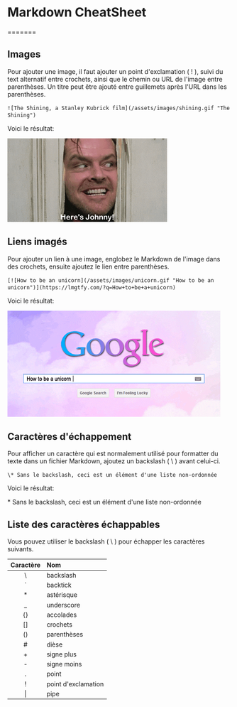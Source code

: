 # Markdown CheatSheet

=======

## Images

Pour ajouter une image, il faut ajouter un point d'exclamation ( ! ), suivi du text alternatif entre crochets, ainsi que le chemin ou URL de l'image entre parenthèses. Un titre peut être ajouté entre guillemets après l'URL dans les parenthèses.

```
![The Shining, a Stanley Kubrick film](/assets/images/shining.gif "The Shining")
```

Voici le résultat:

![The Shining, a Stanley Kubrick film](/assets/images/shining.gif "The Shining")

## Liens imagés

Pour ajouter un lien à une image, englobez le Markdown de l'image dans des crochets, ensuite ajoutez le lien entre parenthèses.

```
[![How to be an unicorn](/assets/images/unicorn.gif "How to be an unicorn")](https://lmgtfy.com/?q=How+to+be+a+unicorn)
```

Voici le résultat:

[![How to be an unicorn](/assets/images/unicorn.gif "How to be an unicorn")](https://lmgtfy.com/?q=How+to+be+a+unicorn)

## Caractères d'échappement

Pour afficher un caractère qui est normalement utilisé pour formatter du texte dans un fichier Markdown, ajoutez un backslash ( \\ ) avant celui-ci.

```
\* Sans le backslash, ceci est un élément d'une liste non-ordonnée
```

Voici le résultat:

\* Sans le backslash, ceci est un élément d'une liste non-ordonnée

## Liste des caractères échappables

Vous pouvez utiliser le backslash ( \\ ) pour échapper les caractères suivants.

| Caractère | Nom                 |
| :-------: | :------------------ |
|    \\     | backslash           |
|    \`     | backtick            |
|    \*     | astérisque          |
|    \_     | underscore          |
|    \{}    | accolades           |
|    \[]    | crochets            |
|    \()    | parenthèses         |
|    \#     | dièse               |
|    \+     | signe plus          |
|    \-     | signe moins         |
|    \.     | point               |
|    \!     | point d'exclamation |
|    \|     | pipe                |
